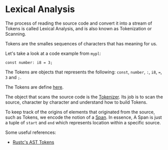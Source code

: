 # Lexical Analysis

The process of reading the source code and convert it into a stream of Tokens is called Lexical Analysis, and is also known as Tokenization or Scanning.

Tokens are the smalles sequences of characters that has meaning for us.

Let's take a look at a code example from `mypl`:

    const number: i8 = 3;

The Tokens are objects that represents the following: `const`, `number`, `:`, `i8`, `=`, `3` and `;`.

The Tokens are define [here](../mypl_lex//src/token.rs).

The object that scans the source code is the [Tokenizer](../mypl_lex_/src/tokenizer.rs). Its job is to scan the source, character by character and understand how to build Tokens.

To keep track of the origins of elements that originated from the source, such as Tokens, we encode the notion of a [Span](../mypl_lex/src/span.rs). In essence, A Span is just a tuple of `start` and `end`  which represents location within a specific source.

Some useful references:

- [Rustc's AST Tokens](https://github.com/rust-lang/rust/blob/master/compiler/rustc_ast/src/token.rs)

